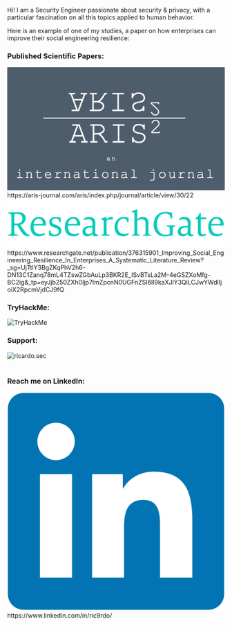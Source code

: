Hi! I am a Security Engineer passionate about security & privacy, with a particular fascination on all this topics applied to human behavior. 

Here is an example of one of my studies, a paper on how enterprises can improve their social engineering resilience:

<h3 align="left">Published Scientific Papers:</h3>

<img src="/images/aris2.png"/>
https://aris-journal.com/aris/index.php/journal/article/view/30/22

<img src="/images/researchgate.png"/>
https://www.researchgate.net/publication/376315901_Improving_Social_Engineering_Resilience_In_Enterprises_A_Systematic_Literature_Review?_sg=UjTtlY3BgZKqPhV2h6-DN13C1Zanq78mL4TZswZGbAuLp3BKR2E_ISvBTsLa2M-4eGSZXoMfg-BC2ig&_tp=eyJjb250ZXh0Ijp7ImZpcnN0UGFnZSI6Il9kaXJlY3QiLCJwYWdlIjoiX2RpcmVjdCJ9fQ


<h3 align="left">TryHackMe:</h3>
<p align="left"> <img src="https://tryhackme-badges.s3.amazonaws.com/onionpod.png" alt="TryHackMe">

<h3 align="left">Support:</h3>
<p><a href="https://www.buymeacoffee.com/ricardo.sec"> <img align="left" src="https://cdn.buymeacoffee.com/buttons/v2/default-yellow.png" height="50" width="210" alt="ricardo.sec" /></a></p><br><br>


<h3 align="left">Reach me on LinkedIn:</h3>
<img src="/images/linkedin.png"/>
https://www.linkedin.com/in/ric9rdo/
